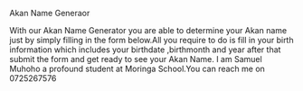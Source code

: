 Akan Name Generaor

With our Akan Name Generator you are able to determine your Akan name just by simply filling in the form below.All you require to do is fill in your birth information which includes your birthdate ,birthmonth and year after that submit the form and get ready to see your Akan Name.
I am Samuel Muhoho a profound student at Moringa School.You can reach me on 0725267576